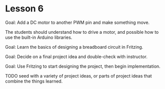 Lesson 6
========

Goal: Add a DC motor to another PWM pin and make something move.

The students should understand how to drive a motor, and possible how to use
the built-in Arduino libraries.

Goal: Learn the basics of designing a breadboard circuit in Fritzing.

Goal: Decide on a final project idea and double-check with instructor.

Goal: Use Fritzing to start designing the project, then begin implementation.

TODO seed with a variety of project ideas, or parts of project ideas that
combine the things learned.
